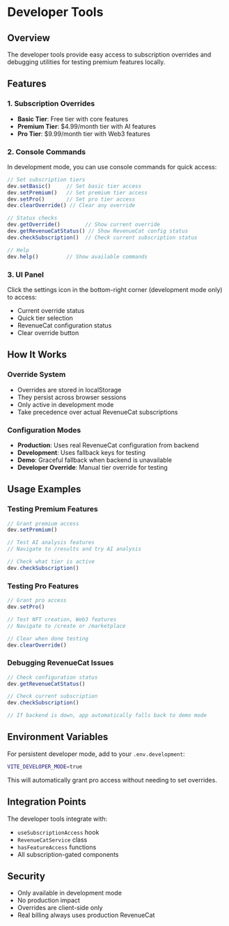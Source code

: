 # Developer Tools

## Overview

The developer tools provide easy access to subscription overrides and debugging utilities for testing premium features locally.

## Features

### 1. Subscription Overrides
- **Basic Tier**: Free tier with core features
- **Premium Tier**: $4.99/month tier with AI features
- **Pro Tier**: $9.99/month tier with Web3 features

### 2. Console Commands

In development mode, you can use console commands for quick access:

```javascript
// Set subscription tiers
dev.setBasic()     // Set basic tier access
dev.setPremium()   // Set premium tier access  
dev.setPro()       // Set pro tier access
dev.clearOverride() // Clear any override

// Status checks
dev.getOverride()        // Show current override
dev.getRevenueCatStatus() // Show RevenueCat config status
dev.checkSubscription()  // Check current subscription status

// Help
dev.help()         // Show available commands
```

### 3. UI Panel

Click the settings icon in the bottom-right corner (development mode only) to access:
- Current override status
- Quick tier selection
- RevenueCat configuration status
- Clear override button

## How It Works

### Override System
- Overrides are stored in localStorage
- They persist across browser sessions
- Only active in development mode
- Take precedence over actual RevenueCat subscriptions

### Configuration Modes
- **Production**: Uses real RevenueCat configuration from backend
- **Development**: Uses fallback keys for testing
- **Demo**: Graceful fallback when backend is unavailable
- **Developer Override**: Manual tier override for testing

## Usage Examples

### Testing Premium Features
```javascript
// Grant premium access
dev.setPremium()

// Test AI analysis features
// Navigate to /results and try AI analysis

// Check what tier is active
dev.checkSubscription()
```

### Testing Pro Features
```javascript
// Grant pro access
dev.setPro()

// Test NFT creation, Web3 features
// Navigate to /create or /marketplace

// Clear when done testing
dev.clearOverride()
```

### Debugging RevenueCat Issues
```javascript
// Check configuration status
dev.getRevenueCatStatus()

// Check current subscription
dev.checkSubscription()

// If backend is down, app automatically falls back to demo mode
```

## Environment Variables

For persistent developer mode, add to your `.env.development`:

```bash
VITE_DEVELOPER_MODE=true
```

This will automatically grant pro access without needing to set overrides.

## Integration Points

The developer tools integrate with:
- `useSubscriptionAccess` hook
- `RevenueCatService` class
- `hasFeatureAccess` functions
- All subscription-gated components

## Security

- Only available in development mode
- No production impact
- Overrides are client-side only
- Real billing always uses production RevenueCat